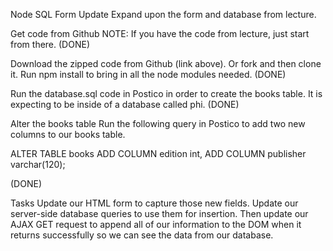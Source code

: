 Node SQL Form Update
Expand upon the form and database from lecture.

Get code from Github
NOTE: If you have the code from lecture, just start from there. (DONE)

Download the zipped code from Github (link above). Or fork and then clone it.
Run npm install to bring in all the node modules needed. (DONE)


Run the database.sql code in Postico in order to create the books table. It is expecting to be inside of a database called phi. (DONE)


Alter the books table
Run the following query in Postico to add two new columns to our books table.

   ALTER TABLE books
      ADD  COLUMN edition int,
      ADD COLUMN  publisher varchar(120);

(DONE)

Tasks
Update our HTML form to capture those new fields.
Update our server-side database queries to use them for insertion.
Then update our AJAX GET request to append all of our information to the DOM when it returns successfully so we can see the data from our database.
